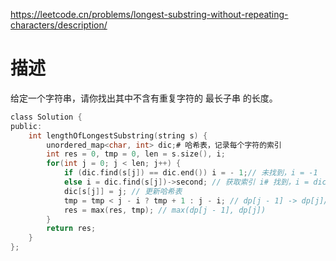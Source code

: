 https://leetcode.cn/problems/longest-substring-without-repeating-characters/description/


# 描述
给定一个字符串，请你找出其中不含有重复字符的 最长子串 的长度。

```C
class Solution {
public:
    int lengthOfLongestSubstring(string s) {
        unordered_map<char, int> dic;# 哈希表，记录每个字符的索引
        int res = 0, tmp = 0, len = s.size(), i;
        for(int j = 0; j < len; j++) {
            if (dic.find(s[j]) == dic.end()) i = - 1;// 未找到，i = -1
            else i = dic.find(s[j])->second; // 获取索引 i# 找到，i = dic[s[j]]
            dic[s[j]] = j; // 更新哈希表
            tmp = tmp < j - i ? tmp + 1 : j - i; // dp[j - 1] -> dp[j]// tmp = min(tmp + 1, j - i)
            res = max(res, tmp); // max(dp[j - 1], dp[j])
        }
        return res;
    }
};
```

